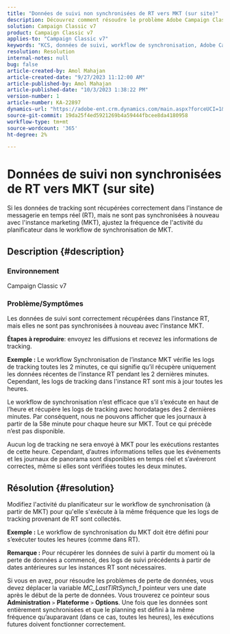 ```yaml
---
title: "Données de suivi non synchronisées de RT vers MKT (sur site)"
description: Découvrez comment résoudre le problème Adobe Campaign Classic de synchronisation des données de suivi de RT vers MKT (sur site).
solution: Campaign Classic v7
product: Campaign Classic v7
applies-to: "Campaign Classic v7"
keywords: "KCS, données de suivi, workflow de synchronisation, Adobe Campaign Classic v7, RT, MKT"
resolution: Resolution
internal-notes: null
bug: false
article-created-by: Amol Mahajan
article-created-date: "9/27/2023 11:12:00 AM"
article-published-by: Amol Mahajan
article-published-date: "10/3/2023 1:38:22 PM"
version-number: 1
article-number: KA-22897
dynamics-url: "https://adobe-ent.crm.dynamics.com/main.aspx?forceUCI=1&pagetype=entityrecord&etn=knowledgearticle&id=e30741ac-265d-ee11-be6f-6045bd006c82"
source-git-commit: 19da25f4ed5921269b4a59444fbcee8da4180958
workflow-type: tm+mt
source-wordcount: '365'
ht-degree: 2%

---
```


# Données de suivi non synchronisées de RT vers MKT (sur site)


Si les données de tracking sont récupérées correctement dans l&#39;instance de messagerie en temps réel (RT), mais ne sont pas synchronisées à nouveau avec l&#39;instance marketing (MKT), ajustez la fréquence de l&#39;activité du planificateur dans le workflow de synchronisation de MKT.

## Description {#description}


### Environnement

Campaign Classic v7



### Problème/Symptômes

Les données de suivi sont correctement récupérées dans l’instance RT, mais elles ne sont pas synchronisées à nouveau avec l’instance MKT.



<b>Étapes à reproduire</b>: envoyez les diffusions et recevez les informations de tracking.



<b>Exemple :</b> Le workflow Synchronisation de l’instance MKT vérifie les logs de tracking toutes les 2 minutes, ce qui signifie qu’il récupère uniquement les données récentes de l’instance RT pendant les 2 dernières minutes. Cependant, les logs de tracking dans l&#39;instance RT sont mis à jour toutes les heures.

Le workflow de synchronisation n’est efficace que s’il s’exécute en haut de l’heure et récupère les logs de tracking avec horodatages des 2 dernières minutes. Par conséquent, nous ne pouvons afficher que les journaux à partir de la 58e minute pour chaque heure sur MKT. Tout ce qui précède n’est pas disponible.

Aucun log de tracking ne sera envoyé à MKT pour les exécutions restantes de cette heure. Cependant, d’autres informations telles que les événements et les journaux de panorama sont disponibles en temps réel et s’avéreront correctes, même si elles sont vérifiées toutes les deux minutes.


## Résolution {#resolution}


Modifiez l&#39;activité du planificateur sur le workflow de synchronisation (à partir de MKT) pour qu&#39;elle s&#39;exécute à la même fréquence que les logs de tracking provenant de RT sont collectés.

<b>Exemple :</b> Le workflow de synchronisation du MKT doit être défini pour s’exécuter toutes les heures (comme dans RT).

<b>Remarque :</b> Pour récupérer les données de suivi à partir du moment où la perte de données a commencé, des logs de suivi précédents à partir de dates antérieures sur les instances RT sont nécessaires.

Si vous en avez, pour résoudre les problèmes de perte de données, vous devez déplacer la variable *MC_LastTlRtSynch_1* pointeur vers une date après le début de la perte de données. Vous trouverez ce pointeur sous <b>Administration</b> `>`  <b>Plateforme</b> `>`  <b>Options</b>. Une fois que les données sont entièrement synchronisées et que le planning est défini à la même fréquence qu’auparavant (dans ce cas, toutes les heures), les exécutions futures doivent fonctionner correctement.
